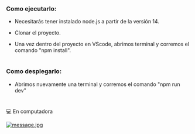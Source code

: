 ### Como ejecutarlo:

- Necesitarás tener instalado node.js a partir de la versión 14.

- Clonar el proyecto.

- Una vez dentro del proyecto en VScode, abrimos terminal y corremos el comando "npm install".

#

### Como desplegarlo:

- Abrimos nuevamente una terminal y corremos el comando "npm run dev"

#

💻 En computadora

[![message.jpg](https://i.postimg.cc/65TV7p2X/message.jpg)](https://postimg.cc/3d50V7FS)


